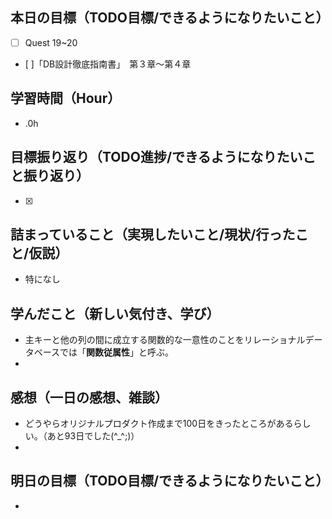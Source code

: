 ## 本日の目標（TODO目標/できるようになりたいこと）
- [ ] Quest 19~20
- [ ]「DB設計徹底指南書」　第３章〜第４章
## 学習時間（Hour）
- .0h
## 目標振り返り（TODO進捗/できるようになりたいこと振り返り）
- [x]
## 詰まっていること（実現したいこと/現状/行ったこと/仮説）
- 特になし
## 学んだこと（新しい気付き、学び）
- 主キーと他の列の間に成立する関数的な一意性のことをリレーショナルデータベースでは「**関数従属性**」と呼ぶ。
-
## 感想（一日の感想、雑談）
- どうやらオリジナルプロダクト作成まで100日をきったところがあるらしい。（あと93日でした(^_^;)）
- 
## 明日の目標（TODO目標/できるようになりたいこと）
-
